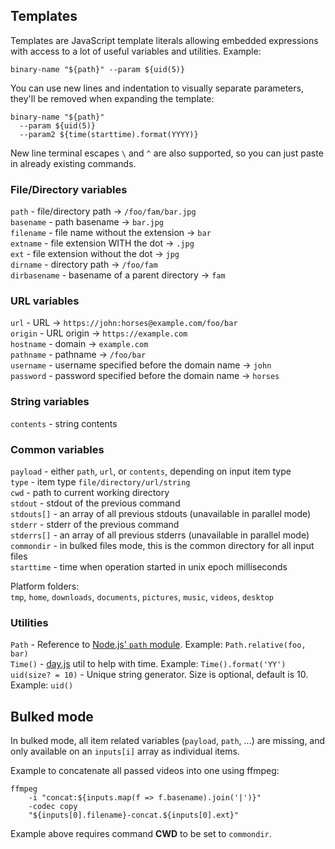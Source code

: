 ## Templates

Templates are JavaScript template literals allowing embedded expressions with access to a lot of useful variables and utilities. Example:

```
binary-name "${path}" --param ${uid(5)}
```

You can use new lines and indentation to visually separate parameters, they'll be removed when expanding the template:

```
binary-name "${path}"
  --param ${uid(5)}
  --param2 ${time(starttime).format(YYYY)}
```

New line terminal escapes `\` and `^` are also supported, so you can just paste in already existing commands.

### File/Directory variables

`path` - file/directory path → `/foo/fam/bar.jpg`\
`basename` - path basename → `bar.jpg`\
`filename` - file name without the extension → `bar`\
`extname` - file extension WITH the dot → `.jpg`\
`ext` - file extension without the dot → `jpg`\
`dirname` - directory path → `/foo/fam`\
`dirbasename` - basename of a parent directory → `fam`

### URL variables

`url` - URL → `https://john:horses@example.com/foo/bar`\
`origin` - URL origin → `https://example.com`\
`hostname` - domain → `example.com`\
`pathname` - pathname → `/foo/bar`\
`username` - username specified before the domain name → `john`\
`password` - password specified before the domain name → `horses`

### String variables

`contents` - string contents

### Common variables

`payload` - either `path`, `url`, or `contents`, depending on input item type\
`type` - item type `file/directory/url/string`\
`cwd` - path to current working directory\
`stdout` - stdout of the previous command\
`stdouts[]` - an array of all previous stdouts (unavailable in parallel mode)\
`stderr` - stderr of the previous command\
`stderrs[]` - an array of all previous stderrs (unavailable in parallel mode)\
`commondir` - in bulked files mode, this is the common directory for all input files\
`starttime` - time when operation started in unix epoch milliseconds

Platform folders:\
`tmp`, `home`, `downloads`, `documents`, `pictures`, `music`, `videos`, `desktop`

### Utilities

`Path` - Reference to [Node.js' `path` module](https://nodejs.org/api/path.html). Example: `Path.relative(foo, bar)`\
`Time()` - [day.js](https://day.js.org/docs/en/display/format) util to help with time. Example: `Time().format('YY')`\
`uid(size? = 10)` - Unique string generator. Size is optional, default is 10. Example: `uid()`

## Bulked mode

In bulked mode, all item related variables (`payload`, `path`, ...) are missing, and only available on an `inputs[i]` array as individual items.

Example to concatenate all passed videos into one using ffmpeg:

```
ffmpeg
	-i "concat:${inputs.map(f => f.basename).join('|')}"
	-codec copy
	"${inputs[0].filename}-concat.${inputs[0].ext}"
```

Example above requires command **CWD** to be set to `commondir`.
